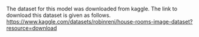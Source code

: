 The dataset for this model was downloaded from kaggle. The link to download this dataset is given as follows.
https://www.kaggle.com/datasets/robinreni/house-rooms-image-dataset?resource=download
